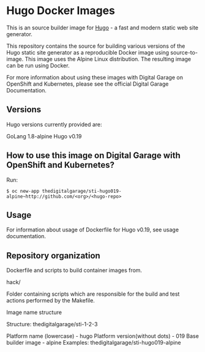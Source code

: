 # Hugo Docker Images

This is an source builder image for [Hugo](http://www.gohugo.io) - a fast and modern static web site generator.

This repository contains the source for building various versions of the Hugo static site generator as a reproducible Docker image using source-to-image. This image uses the Alpine Linux distribution. The resulting image can be run using Docker.

For more information about using these images with Digital Garage on OpenShift and Kubernetes, please see the official Digital Garage Documentation.

## Versions

Hugo versions currently provided are:

GoLang 1.8-alpine
Hugo v0.19

## How to use this image on Digital Garage with OpenShift and Kubernetes?

Run:

```
$ oc new-app thedigitalgarage/sti-hugo019-alpine~http://github.com/<org>/<hugo-repo>
```

## Usage

For information about usage of Dockerfile for Hugo v0.19, see usage documentation.

## Repository organization

<hugo-version>

Dockerfile and scripts to build container images from.

hack/

Folder containing scripts which are responsible for the build and test actions performed by the Makefile.

Image name structure

Structure: thedigitalgarage/sti-1-2-3

Platform name (lowercase) - hugo
Platform version(without dots) - 019
Base builder image - alpine
Examples: thedigitalgarage/sti-hugo019-alpine
